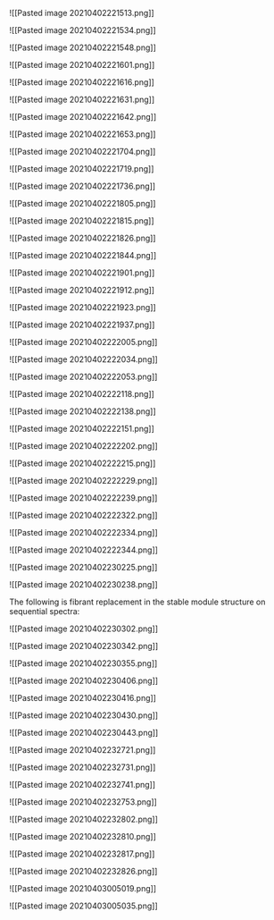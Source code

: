 ![[Pasted image 20210402221513.png]]

![[Pasted image 20210402221534.png]]

![[Pasted image 20210402221548.png]]

![[Pasted image 20210402221601.png]]

![[Pasted image 20210402221616.png]]

![[Pasted image 20210402221631.png]]

![[Pasted image 20210402221642.png]]

![[Pasted image 20210402221653.png]]

![[Pasted image 20210402221704.png]]

![[Pasted image 20210402221719.png]]

![[Pasted image 20210402221736.png]]

![[Pasted image 20210402221805.png]]

![[Pasted image 20210402221815.png]]

![[Pasted image 20210402221826.png]]

![[Pasted image 20210402221844.png]]

![[Pasted image 20210402221901.png]]

![[Pasted image 20210402221912.png]]

![[Pasted image 20210402221923.png]]

![[Pasted image 20210402221937.png]]

![[Pasted image 20210402222005.png]]

![[Pasted image 20210402222034.png]]

![[Pasted image 20210402222053.png]]

![[Pasted image 20210402222118.png]]

![[Pasted image 20210402222138.png]]

![[Pasted image 20210402222151.png]]

![[Pasted image 20210402222202.png]]

![[Pasted image 20210402222215.png]]

![[Pasted image 20210402222229.png]]

![[Pasted image 20210402222239.png]]

![[Pasted image 20210402222322.png]]

![[Pasted image 20210402222334.png]]

![[Pasted image 20210402222344.png]]

![[Pasted image 20210402230225.png]]

![[Pasted image 20210402230238.png]]

The following is fibrant replacement in the stable module structure on sequential spectra:

![[Pasted image 20210402230302.png]]

![[Pasted image 20210402230342.png]]

![[Pasted image 20210402230355.png]]

![[Pasted image 20210402230406.png]]

![[Pasted image 20210402230416.png]]

![[Pasted image 20210402230430.png]]

![[Pasted image 20210402230443.png]]

![[Pasted image 20210402232721.png]]

![[Pasted image 20210402232731.png]]

![[Pasted image 20210402232741.png]]

![[Pasted image 20210402232753.png]]

![[Pasted image 20210402232802.png]]

![[Pasted image 20210402232810.png]]

![[Pasted image 20210402232817.png]]

![[Pasted image 20210402232826.png]]

![[Pasted image 20210403005019.png]]

![[Pasted image 20210403005035.png]]